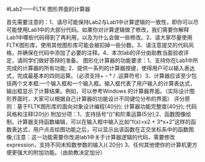 #Lab2——FLTK 图形界面的计算器

首先需要注意的：1、请尽可能保持Lab2与Lab1中计算逻辑的一致性，即你可以尽可能使用Lab1中的大部分代码。如果你对计算逻辑做了修改，我们需要你解释Lab1中哪些代码得到了再利用，以及为什么会做一些修改。2、请大家尽量使用FLTK图形库，使用其他图形库可能会被扣掉一些分数。3、请注意提交的代码风格，并确保在代码中添加了必要的注释。4、本次lab的评分由助教当面验收评定，请同学们做好答辩的准备。
图形化计算器的功能要求：1、支持你在Lab1中所完成的计算器的所有功能; 2、提供一系列的计算器按键，使得用户可以输入表达式，完成最基本的四则运算。（必须支持+ - * / .运算符号）3、计算器应该至少包括两个文本框:一个输入框和一个输入框。输入框代表了用户输入的计算表达式，输出框显示了计算结果。例如，可以参考Windows 的计算器界面。（实际设计图形界面时，大家可以根据自己计算器的功能设计不同键位分布的界面）
评分原则：基于FLTK图形库的面向对象设计编程(40分); 计算器功能完整度(40分); 代码风格和注释(20分)
附加分项：1、支持括号“()”和阶乘运算(5分);2、函数图像绘制，计算器支持函数编辑，可以在输入框中输入比如“f(x)=x2 + 3*x+2”这样的函数表达式，用户点击绘图功能之后，可以显示出该函数在正交坐标系中的函数图像;(注意：这一功能需要你改进lab1中关于计算器逻辑的代码，需要修改expression，支持不同未知数参数的输入)( 20分)   3、任何其他使你的计算机更方便更强大的附加功能。（由助教决定加分）
